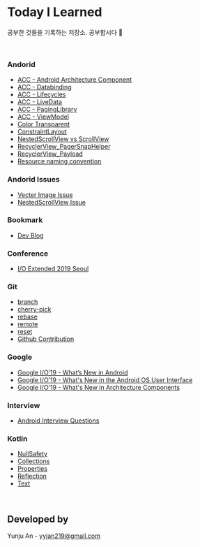 # Today I Learned
공부한 것들을 기록하는 저장소. 공부합시다 📝

<br>

### Andorid
- [ACC - Android Architecture Component](https://github.com/yyjan/TIL/blob/master/android/ACC_AndroidArchitectureComponent.md)
- [ACC - Databinding](https://github.com/yyjan/TIL/blob/master/android/ACC_Databinding.md)
- [ACC - Lifecycles](https://github.com/yyjan/TIL/blob/master/android/ACC_Lifecycles.md)
- [ACC - LiveData](https://github.com/yyjan/TIL/blob/master/android/ACC_LiveData.md)
- [ACC - PagingLibrary](https://github.com/yyjan/TIL/blob/master/android/ACC_PagingLibrary.md)
- [ACC - ViewModel](https://github.com/yyjan/TIL/blob/master/android/ACC_ViewModel.md)
- [Color Transparent](https://github.com/yyjan/TIL/blob/master/android/Color_Transparent.md)
- [ConstraintLayout](https://github.com/yyjan/TIL/blob/master/android/ConstraintLayout.md)
- [NestedScrollView vs ScrollView](https://github.com/yyjan/TIL/blob/master/android/NestedScrollView_vs_ScrollView.md)
- [RecyclerView_PagerSnapHelper](https://github.com/yyjan/TIL/blob/master/android/RecyclerView_PagerSnapHelper.md)
- [RecyclerView_Payload](https://github.com/yyjan/TIL/blob/master/android/RecyclerView_Payload.md)
- [Resource naming convention](https://github.com/yyjan/TIL/blob/master/android/ResourceNamingConvention.md)

### Andorid Issues
- [Vecter Image Issue](https://github.com/yyjan/TIL/blob/master/android_issues/issue_vecter_image.md)
- [NestedScrollView Issue](https://github.com/yyjan/TIL/blob/master/android_issues/issue_nested_scrollview.md)

### Bookmark
- [Dev Blog](https://github.com/yyjan/TIL/blob/master/bookmark/DevBlog.md)

### Conference
- [I/O Extended 2019 Seoul](https://github.com/yyjan/TIL/blob/master/conference/Io_extended_2019_seoul.md)

### Git
- [branch](https://github.com/yyjan/TIL/blob/master/git/branch.md)
- [cherry-pick](https://github.com/yyjan/TIL/blob/master/git/cherry-pick.md)
- [rebase](https://github.com/yyjan/TIL/blob/master/git/rebase.md)
- [remote](https://github.com/yyjan/TIL/blob/master/git/remote.md)
- [reset](https://github.com/yyjan/TIL/blob/master/git/reset.md)
- [Github Contribution](https://github.com/yyjan/TIL/blob/master/git/github_contributions.md)

### Google
- [Google I/O’19 - What’s New in Android](https://github.com/yyjan/TIL/blob/master/google/2019_IO_What%E2%80%99sNewInAndroid.md)
- [Google I/O’19 - What's New in the Android OS User Interface](https://github.com/yyjan/TIL/blob/master/google/2019_IO_What'sNewInTheAndroidOSUserInterface.md)
- [Google I/O’19 - What's New in Architecture Components](https://github.com/yyjan/TIL/blob/master/google/2019_IO_What'sNewInArchitectureComponents.md)

### Interview
- [Android Interview Questions](https://github.com/yyjan/TIL/blob/master/interview/AndroidInterviewQuestions.md)

### Kotlin
- [NullSafety](https://github.com/yyjan/TIL/blob/master/kotlin/NullSafety.md)
- [Collections](https://github.com/yyjan/TIL/blob/master/kotlin/collections.md)
- [Properties](https://github.com/yyjan/TIL/blob/master/kotlin/Properties.md)
- [Reflection](https://github.com/yyjan/TIL/blob/master/kotlin/Reflection.md)
- [Text](https://github.com/yyjan/TIL/blob/master/kotlin/Text.md)
<br>

## Developed by
Yunju An - yyjan219@gmail.com
